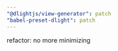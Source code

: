 ```yaml
---
"@dlightjs/view-generator": patch
"babel-preset-dlight": patch
---
```


refactor: no more minimizing

